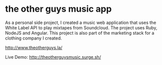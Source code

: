 
# the other guys music app

As a personal side project, I created a music web application that uses the White Label API to play mixtapes from Soundcloud. The project uses Ruby, NodeJS and Angular. This project is also part of the marketing stack for a clothing company I created. 

http://www.theotherguys.la/

Live Demo: http://theotherguysmusic.surge.sh/